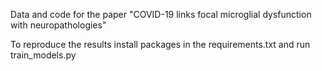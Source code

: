 Data and code for the paper "COVID-19 links focal microglial dysfunction with neuropathologies"

To reproduce the results install packages in the requirements.txt and run train_models.py